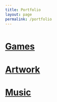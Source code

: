 ```yaml
---
title: Portfolio
layout: page
permalink: /portfolio
---
```


<head>  
<script src="color.js"></script>  
</head>  

<style>
h1:hover{
  color: "color()";
}
</style>

<body>
    <h1 hover=color(); class="portfolio-centered" style="margin-top: 3rem"> <a href="{{ site.url }}/portfolio/games"> Games </a> </h1>
    <h1 id="group" class="portfolio-centered"> <a href="{{ site.url }}/portfolio/artwork"> Artwork </a> </h1>
    <h1 id="group" class="portfolio-centered"> <a href="{{ site.url }}/portfolio/music"> Music </a> </h1>
</body>
